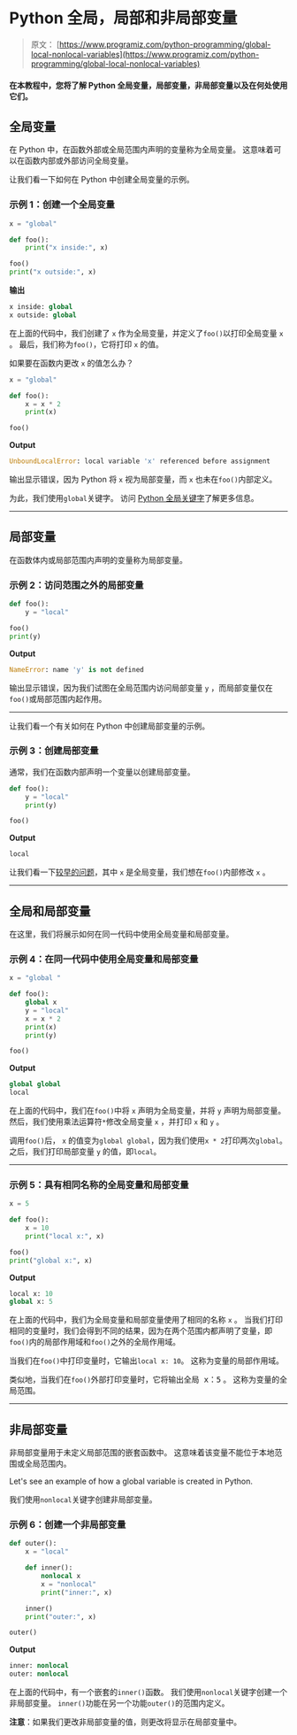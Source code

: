 # Python 全局，局部和非局部变量

> 原文： [https://www.programiz.com/python-programming/global-local-nonlocal-variables](https://www.programiz.com/python-programming/global-local-nonlocal-variables)

#### 在本教程中，您将了解 Python 全局变量，局部变量，非局部变量以及在何处使用它们。

## 全局变量

在 Python 中，在函数外部或全局范围内声明的变量称为全局变量。 这意味着可以在函数内部或外部访问全局变量。

让我们看一下如何在 Python 中创建全局变量的示例。

### 示例 1：创建一个全局变量

```py
x = "global"

def foo():
    print("x inside:", x)

foo()
print("x outside:", x)
```

**输出**

```py
x inside: global
x outside: global
```

在上面的代码中，我们创建了 `x` 作为全局变量，并定义了`foo()`以打印全局变量 `x` 。 最后，我们称为`foo()`，它将打印 `x` 的值。

如果要在函数内更改 `x` 的值怎么办？

```py
x = "global"

def foo():
    x = x * 2
    print(x)

foo()
```

**Output**

```py
UnboundLocalError: local variable 'x' referenced before assignment
```

输出显示错误，因为 Python 将 `x` 视为局部变量，而 `x` 也未在`foo()`内部定义。

为此，我们使用`global`关键字。 访问 [Python 全局关键字](/python-programming/global-keyword)了解更多信息。

* * *

## 局部变量

在函数体内或局部范围内声明的变量称为局部变量。

### 示例 2：访问范围之外的局部变量

```py
def foo():
    y = "local"

foo()
print(y)
```

**Output**

```py
NameError: name 'y' is not defined
```

输出显示错误，因为我们试图在全局范围内访问局部变量 `y` ，而局部变量仅在`foo()`或局部范围内起作用。

* * *

让我们看一个有关如何在 Python 中创建局部变量的示例。

### 示例 3：创建局部变量

通常，我们在函数内部声明一个变量以创建局部变量。

```py
def foo():
    y = "local"
    print(y)

foo()
```

**Output**

```py
local
```

让我们看一下[较早的问题](#change-x)，其中 `x` 是全局变量，我们想在`foo()`内部修改 `x` 。

* * *

## 全局和局部变量

在这里，我们将展示如何在同一代码中使用全局变量和局部变量。

### 示例 4：在同一代码中使用全局变量和局部变量

```py
x = "global "

def foo():
    global x
    y = "local"
    x = x * 2
    print(x)
    print(y)

foo()
```

**Output**

```py
global global 
local
```

在上面的代码中，我们在`foo()`中将 `x` 声明为全局变量，并将 `y` 声明为局部变量。 然后，我们使用乘法运算符`*`修改全局变量 `x` ，并打印 `x` 和 `y` 。

调用`foo()`后， `x` 的值变为`global global`，因为我们使用`x * 2`打印两次`global`。 之后，我们打印局部变量 `y` 的值，即`local`。

* * *

### 示例 5：具有相同名称的全局变量和局部变量

```py
x = 5

def foo():
    x = 10
    print("local x:", x)

foo()
print("global x:", x)
```

**Output**

```py
local x: 10
global x: 5
```

在上面的代码中，我们为全局变量和局部变量使用了相同的名称 `x` 。 当我们打印相同的变量时，我们会得到不同的结果，因为在两个范围内都声明了变量，即`foo()`内的局部作用域和`foo()`之外的全局作用域。

当我们在`foo()`中打印变量时，它输出`local x: 10`。 这称为变量的局部作用域。

类似地，当我们在`foo()`外部打印变量时，它将输出<samp>全局 x：5</samp> 。 这称为变量的全局范围。

* * *

## 非局部变量

非局部变量用于未定义局部范围的嵌套函数中。 这意味着该变量不能位于本地范围或全局范围内。

Let's see an example of how a global variable is created in Python.

我们使用`nonlocal`关键字创建非局部变量。

### 示例 6：创建一个非局部变量

```py
def outer():
    x = "local"

    def inner():
        nonlocal x
        x = "nonlocal"
        print("inner:", x)

    inner()
    print("outer:", x)

outer()
```

**Output**

```py
inner: nonlocal
outer: nonlocal
```

在上面的代码中，有一个嵌套的`inner()`函数。 我们使用`nonlocal`关键字创建一个非局部变量。 `inner()`功能在另一个功能`outer()`的范围内定义。

**注意**：如果我们更改非局部变量的值，则更改将显示在局部变量中。